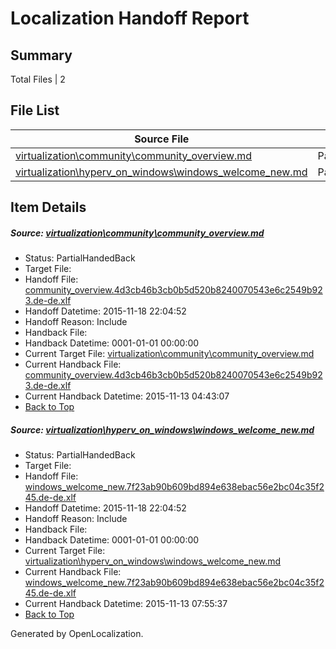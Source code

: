 # <a name='report-top'></a> Localization Handoff Report

## Summary
 Total Files | 2

## File List
 Source File | Status | Details 
 ----------- | ------ | ------- 
 [virtualization\community\community_overview.md](https://github.com/OpenLocalizationOrg/hyperVTest/blob/b1af1a5ee0b96f3210b4fa5ad1d3049514cd2fba/virtualization/community/community_overview.md) | PartialHandedBack | [Details](#18e22d1db8ed746b8fbb45cd06804ae53f4135d594)
 [virtualization\hyperv_on_windows\windows_welcome_new.md](https://github.com/OpenLocalizationOrg/hyperVTest/blob/b1af1a5ee0b96f3210b4fa5ad1d3049514cd2fba/virtualization/hyperv_on_windows/windows_welcome_new.md) | PartialHandedBack | [Details](#18785a9d11b0b336401496af54d6658c577e9cea198)

## Item Details
##### <a name='18e22d1db8ed746b8fbb45cd06804ae53f4135d594'></a> Source: [virtualization\community\community_overview.md](https://github.com/OpenLocalizationOrg/hyperVTest/blob/b1af1a5ee0b96f3210b4fa5ad1d3049514cd2fba/virtualization/community/community_overview.md)
* Status: PartialHandedBack
* Target File: 
* Handoff File: [community_overview.4d3cb46b3cb0b5d520b8240070543e6c2549b923.de-de.xlf](https://github.com/OpenLocalizationOrg/olhandoff/blob/516d41bfeb58dc18c15c98057b3ba5fcffa0b256/ol-handoff/OpenLocalizationOrg/hyperVTest.de-de/master/community_overview.4d3cb46b3cb0b5d520b8240070543e6c2549b923.de-de.xlf)
* Handoff Datetime: 2015-11-18 22:04:52
* Handoff Reason: Include
* Handback File: 
* Handback Datetime: 0001-01-01 00:00:00
* Current Target File: [virtualization\community\community_overview.md](https://github.com/OpenLocalizationOrg/hyperVTest.de-de/blob/085689d595eee0df48e98ba5705ebc409dbe2533/virtualization/community/community_overview.md)
* Current Handback File: [community_overview.4d3cb46b3cb0b5d520b8240070543e6c2549b923.de-de.xlf](https://github.com/OpenLocalizationOrg/olhandback/blob/63df763b2c1030af861707aef1788516148286cf/ol-handback/OpenLocalizationOrg/hyperVTest.de-de/master/community_overview.4d3cb46b3cb0b5d520b8240070543e6c2549b923.de-de.xlf)
* Current Handback Datetime: 2015-11-13 04:43:07
* [Back to Top](#report-top)

##### <a name='18785a9d11b0b336401496af54d6658c577e9cea198'></a> Source: [virtualization\hyperv_on_windows\windows_welcome_new.md](https://github.com/OpenLocalizationOrg/hyperVTest/blob/b1af1a5ee0b96f3210b4fa5ad1d3049514cd2fba/virtualization/hyperv_on_windows/windows_welcome_new.md)
* Status: PartialHandedBack
* Target File: 
* Handoff File: [windows_welcome_new.7f23ab90b609bd894e638ebac56e2bc04c35f245.de-de.xlf](https://github.com/OpenLocalizationOrg/olhandoff/blob/516d41bfeb58dc18c15c98057b3ba5fcffa0b256/ol-handoff/OpenLocalizationOrg/hyperVTest.de-de/master/windows_welcome_new.7f23ab90b609bd894e638ebac56e2bc04c35f245.de-de.xlf)
* Handoff Datetime: 2015-11-18 22:04:52
* Handoff Reason: Include
* Handback File: 
* Handback Datetime: 0001-01-01 00:00:00
* Current Target File: [virtualization\hyperv_on_windows\windows_welcome_new.md](https://github.com/OpenLocalizationOrg/hyperVTest.de-de/blob/12034a9840d859b10838caa2959753dcaf82ecd3/virtualization/hyperv_on_windows/windows_welcome_new.md)
* Current Handback File: [windows_welcome_new.7f23ab90b609bd894e638ebac56e2bc04c35f245.de-de.xlf](https://github.com/OpenLocalizationOrg/olhandback/blob/bbfca61972752f713c5ca66c876c48b49b07b4e7/ol-handback/OpenLocalizationOrg/hyperVTest.de-de/master/windows_welcome_new.7f23ab90b609bd894e638ebac56e2bc04c35f245.de-de.xlf)
* Current Handback Datetime: 2015-11-13 07:55:37
* [Back to Top](#report-top)


Generated by OpenLocalization.
